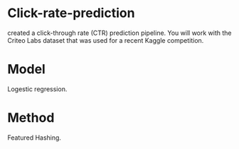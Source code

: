 # Click-rate-prediction

created a click-through rate (CTR) prediction pipeline. You will work with the Criteo Labs dataset that was used for a recent Kaggle competition.

# Model

Logestic regression.

# Method 

Featured Hashing.
